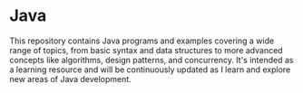 # Java
This repository contains Java programs and examples covering a wide range of topics, from basic syntax and data structures to more advanced concepts like algorithms, design patterns, and concurrency. It's intended as a learning resource and will be continuously updated as I learn and explore new areas of Java development.
